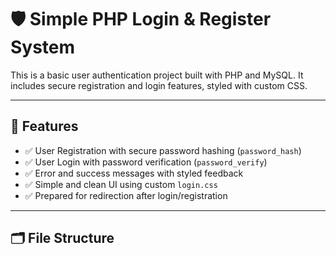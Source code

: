 # 🛡️ Simple PHP Login & Register System

This is a basic user authentication project built with PHP and MySQL. It includes secure registration and login features, styled with custom CSS.

---

## 🚀 Features

- ✅ User Registration with secure password hashing (`password_hash`)
- ✅ User Login with password verification (`password_verify`)
- ✅ Error and success messages with styled feedback
- ✅ Simple and clean UI using custom `login.css`
- ✅ Prepared for redirection after login/registration

---

## 🗂️ File Structure

